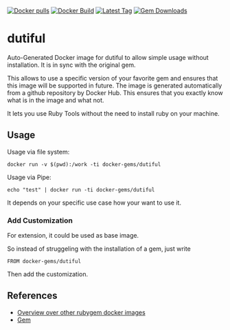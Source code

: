 [![Docker pulls](https://img.shields.io/docker/pulls/rubygem/dutiful.svg)](https://hub.docker.com/r/rubygem/dutiful/)
[![Docker Build](https://img.shields.io/docker/automated/rubygem/dutiful.svg)](https://hub.docker.com/r/rubygem/dutiful/)
[![Latest Tag](https://img.shields.io/github/tag/docker-rubygem/dutiful.svg)](https://hub.docker.com/r/rubygem/dutiful/)
[![Gem Downloads](https://img.shields.io/gem/dt/dutiful.svg)](https://rubygems.org/gems/dutiful/)
# dutiful

Auto-Generated Docker image for dutiful to allow simple usage without installation.
It is in sync with the original gem.

This allows to use a specific version of your favorite gem and ensures that this image will be supported in future.
The image is generated automatically from a github repository by Docker Hub.
This ensures that you exactly know what is in the image and what not.

It lets you use Ruby Tools without the need to install ruby on your machine.

## Usage

Usage via file system:

`docker run -v $(pwd):/work -ti docker-gems/dutiful`

Usage via Pipe:

`echo "test" | docker run -ti docker-gems/dutiful`

It depends on your specific use case how your want to use it.

### Add Customization

For extension, it could be used as base image.

So instead of struggeling with the installation of a gem, just write

`FROM docker-gems/dutiful`

Then add the customization.

## References

 - [Overview over other rubygem docker images](https://github.com/thinkbot/docker-rubygem)
 - [Gem](https://rubygems.org/gems/dutiful/)
